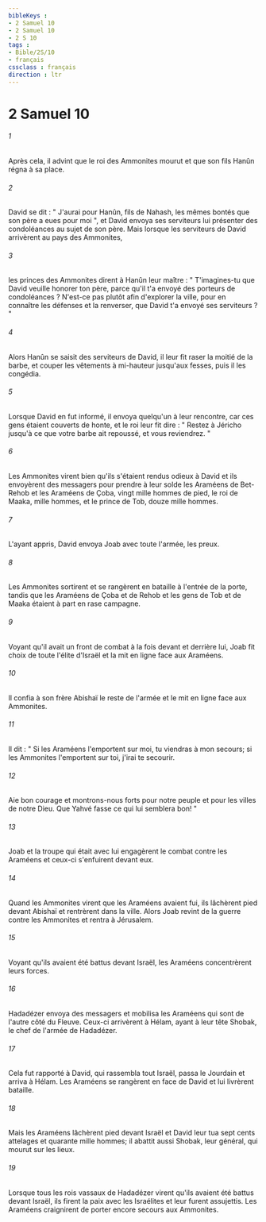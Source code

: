 ```yaml
---
bibleKeys : 
- 2 Samuel 10
- 2 Samuel 10
- 2 S 10
tags : 
- Bible/2S/10
- français
cssclass : français
direction : ltr
---
```


# 2 Samuel 10

###### 1
Après cela, il advint que le roi des Ammonites mourut et que son fils Hanûn régna à sa place. 
###### 2
David se dit : " J'aurai pour Hanûn, fils de Nahash, les mêmes bontés que son père a eues pour moi ", et David envoya ses serviteurs lui présenter des condoléances au sujet de son père. Mais lorsque les serviteurs de David arrivèrent au pays des Ammonites, 
###### 3
les princes des Ammonites dirent à Hanûn leur maître : " T'imagines-tu que David veuille honorer ton père, parce qu'il t'a envoyé des porteurs de condoléances ? N'est-ce pas plutôt afin d'explorer la ville, pour en connaître les défenses et la renverser, que David t'a envoyé ses serviteurs ? " 
###### 4
Alors Hanûn se saisit des serviteurs de David, il leur fit raser la moitié de la barbe, et couper les vêtements à mi-hauteur jusqu'aux fesses, puis il les congédia. 
###### 5
Lorsque David en fut informé, il envoya quelqu'un à leur rencontre, car ces gens étaient couverts de honte, et le roi leur fit dire : " Restez à Jéricho jusqu'à ce que votre barbe ait repoussé, et vous reviendrez. " 
###### 6
Les Ammonites virent bien qu'ils s'étaient rendus odieux à David et ils envoyèrent des messagers pour prendre à leur solde les Araméens de Bet-Rehob et les Araméens de Çoba, vingt mille hommes de pied, le roi de Maaka, mille hommes, et le prince de Tob, douze mille hommes. 
###### 7
L'ayant appris, David envoya Joab avec toute l'armée, les preux. 
###### 8
Les Ammonites sortirent et se rangèrent en bataille à l'entrée de la porte, tandis que les Araméens de Çoba et de Rehob et les gens de Tob et de Maaka étaient à part en rase campagne. 
###### 9
Voyant qu'il avait un front de combat à la fois devant et derrière lui, Joab fit choix de toute l'élite d'Israël et la mit en ligne face aux Araméens. 
###### 10
Il confia à son frère Abishaï le reste de l'armée et le mit en ligne face aux Ammonites. 
###### 11
Il dit : " Si les Araméens l'emportent sur moi, tu viendras à mon secours; si les Ammonites l'emportent sur toi, j'irai te secourir. 
###### 12
Aie bon courage et montrons-nous forts pour notre peuple et pour les villes de notre Dieu. Que Yahvé fasse ce qui lui semblera bon! " 
###### 13
Joab et la troupe qui était avec lui engagèrent le combat contre les Araméens et ceux-ci s'enfuirent devant eux. 
###### 14
Quand les Ammonites virent que les Araméens avaient fui, ils lâchèrent pied devant Abishaï et rentrèrent dans la ville. Alors Joab revint de la guerre contre les Ammonites et rentra à Jérusalem. 
###### 15
Voyant qu'ils avaient été battus devant Israël, les Araméens concentrèrent leurs forces. 
###### 16
Hadadézer envoya des messagers et mobilisa les Araméens qui sont de l'autre côté du Fleuve. Ceux-ci arrivèrent à Hélam, ayant à leur tête Shobak, le chef de l'armée de Hadadézer. 
###### 17
Cela fut rapporté à David, qui rassembla tout Israël, passa le Jourdain et arriva à Hélam. Les Araméens se rangèrent en face de David et lui livrèrent bataille. 
###### 18
Mais les Araméens lâchèrent pied devant Israël et David leur tua sept cents attelages et quarante mille hommes; il abattit aussi Shobak, leur général, qui mourut sur les lieux. 
###### 19
Lorsque tous les rois vassaux de Hadadézer virent qu'ils avaient été battus devant Israël, ils firent la paix avec les Israélites et leur furent assujettis. Les Araméens craignirent de porter encore secours aux Ammonites. 
